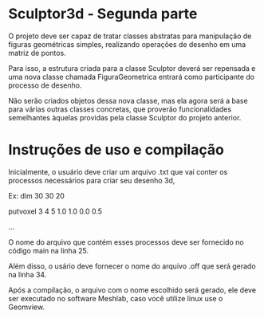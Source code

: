 # Sculptor3d - Segunda parte

O projeto deve ser capaz de tratar classes abstratas para manipulação de figuras geométricas simples, realizando operações de desenho em uma matriz de pontos.

Para isso, a estrutura criada para a classe Sculptor deverá ser repensada e uma nova classe chamada FiguraGeometrica entrará como participante do processo de desenho.

Não serão criados objetos dessa nova classe, mas ela agora será a base para várias outras classes concretas, que proverão funcionalidades semelhantes àquelas providas pela classe Sculptor do projeto anterior.

# Instruções de uso e compilação

Inicialmente, o usuário deve criar um arquivo .txt que vai conter os processos necessários para criar seu desenho 3d, 

Ex:
dim 30 30 20

putvoxel 3 4 5 1.0 1.0 0.0 0.5

...

O nome do arquivo que contém esses processos deve ser fornecido no código main na linha 25. 

Além disso, o usário deve fornecer o nome do arquivo .off que será gerado na linha 34.

Após a compilação, o arquivo com o nome escolhido será gerado, ele deve ser executado no software Meshlab, caso você utilize linux use o Geomview.

